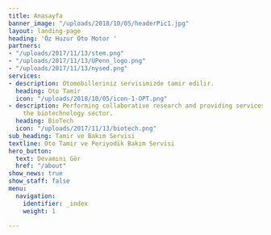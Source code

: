```yaml
---
title: Anasayfa
banner_image: "/uploads/2018/10/05/headerPic1.jpg"
layout: landing-page
heading: 'Öz Huzur Oto Motor '
partners:
- "/uploads/2017/11/13/stem.png"
- "/uploads/2017/11/13/UPenn_logo.png"
- "/uploads/2017/11/13/nysed.png"
services:
- description: Otomobilleriniz servisimizde tamir edilir.
  heading: Oto Tamir
  icon: "/uploads/2018/10/05/icon-1-OPT.png"
- description: Performing collaborative research and providing services to support
    the biotechnology sector.
  heading: BioTech
  icon: "/uploads/2017/11/13/biotech.png"
sub_heading: Tamir ve Bakım Servisi
textline: Oto Tamir ve Periyodik Bakım Servisi
hero_button:
  text: Devamını Gör
  href: "/about"
show_news: true
show_staff: false
menu:
  navigation:
    identifier: _index
    weight: 1

---
```

